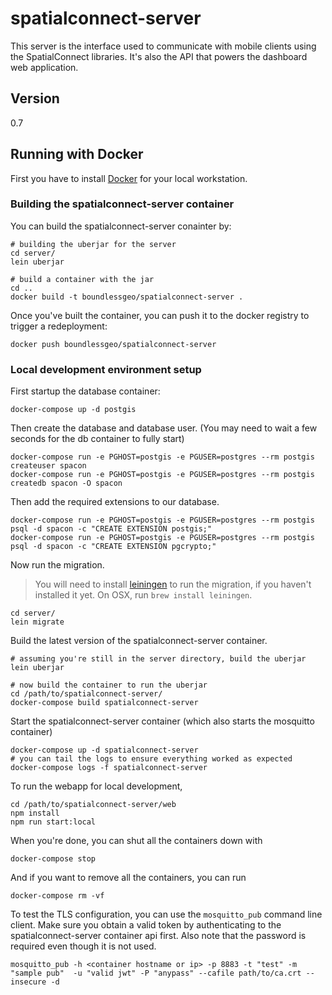 # spatialconnect-server

This server is the interface used to communicate with mobile clients
using the SpatialConnect libraries.  It's also the API that powers the
dashboard web application.

## Version
0.7

## Running with Docker

First you have to install [Docker](https://docs.docker.com/engine/installation/) for your local workstation.

### Building the spatialconnect-server container

You can build the spatialconnect-server conainter by:

```
# building the uberjar for the server
cd server/
lein uberjar

# build a container with the jar
cd ..
docker build -t boundlessgeo/spatialconnect-server .
```

Once you've built the container, you can push it to the docker registry to trigger a redeployment:

```
docker push boundlessgeo/spatialconnect-server
```

### Local development environment setup

First startup the database container:

```
docker-compose up -d postgis
```

Then create the database and database user.  (You may need to wait a few seconds for the db container to fully start)

```
docker-compose run -e PGHOST=postgis -e PGUSER=postgres --rm postgis createuser spacon
docker-compose run -e PGHOST=postgis -e PGUSER=postgres --rm postgis createdb spacon -O spacon
```

Then add the required extensions to our database.

```
docker-compose run -e PGHOST=postgis -e PGUSER=postgres --rm postgis psql -d spacon -c "CREATE EXTENSION postgis;"
docker-compose run -e PGHOST=postgis -e PGUSER=postgres --rm postgis psql -d spacon -c "CREATE EXTENSION pgcrypto;"
```

Now run the migration.

> You will need to install [leiningen](http://leiningen.org/) to run the migration, if you haven't installed it yet.  On OSX, run `brew install leiningen`.

```
cd server/
lein migrate
```

Build the latest version of the spatialconnect-server container.

```
# assuming you're still in the server directory, build the uberjar
lein uberjar

# now build the container to run the uberjar
cd /path/to/spatialconnect-server/
docker-compose build spatialconnect-server
```

Start the spatialconnect-server container (which also starts the mosquitto container)

```
docker-compose up -d spatialconnect-server
# you can tail the logs to ensure everything worked as expected
docker-compose logs -f spatialconnect-server
```


To run the webapp for local development,

```
cd /path/to/spatialconnect-server/web
npm install
npm run start:local
```

When you're done, you can shut all the containers down with

```
docker-compose stop
```

And if you want to remove all the containers, you can run

```
docker-compose rm -vf
```


To test the TLS configuration, you can use the `mosquitto_pub` command line
client.  Make sure you obtain a valid token by authenticating to the
spatialconnect-server container api first.  Also note that the password is
required even though it is not used.
```
mosquitto_pub -h <container hostname or ip> -p 8883 -t "test" -m "sample pub"  -u "valid jwt" -P "anypass" --cafile path/to/ca.crt --insecure -d
```
